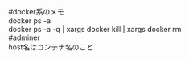 #docker系のメモ  
docker ps -a  
docker ps -a -q | xargs docker kill | xargs docker rm  
#adminer  
host名はコンテナ名のこと  
